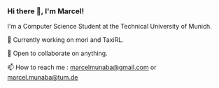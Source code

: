 ### Hi there 👋, I'm Marcel!

I'm a Computer Science Student at the Technical University of Munich.

🔭 Currently working on mori and TaxiRL.

👯 Open to collaborate on anything.

📫 How to reach me : marcelmunaba@gmail.com  or marcel.munaba@tum.de

<!--
**marcelmunaba/marcelmunaba** is a ✨ _special_ ✨ repository because its `README.md` (this file) appears on your GitHub profile.

Here are some ideas to get you started:

- 🔭 I’m currently working on ...
- 🌱 I’m currently learning ...
- 👯 I’m looking to collaborate on ...
- 🤔 I’m looking for help with ...
- 💬 Ask me about ...
- 📫 How to reach me: ...
- 😄 Pronouns: ...
- ⚡ Fun fact: ...
-->

